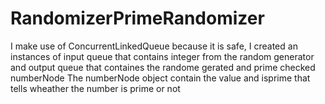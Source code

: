 # RandomizerPrimeRandomizer

I make use of ConcurrentLinkedQueue because it is safe,
I created an instances of input queue that contains integer from the random generator
and output queue that containes the randome gerated and prime checked numberNode
The numberNode object contain the value and isprime that tells wheather the number is prime or not 
